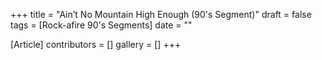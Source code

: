 +++
title = "Ain’t No Mountain High Enough (90's Segment)"
draft = false
tags = [Rock-afire 90's Segments]
date = ""

[Article]
contributors = []
gallery = []
+++